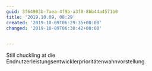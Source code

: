 ```yaml
---
guid: 3f64903b-7aea-4f9b-a3f0-8bb44a4571b0
title: '2019.10.09, 08:29'
created: '2019-10-09T06:29:35+00:00'
changed: '2019-10-09T06:30:42+00:00'


---
```


Still chuckling at die Endnutzerleistungsentwicklerprioritätenwahnvorstellung. 
